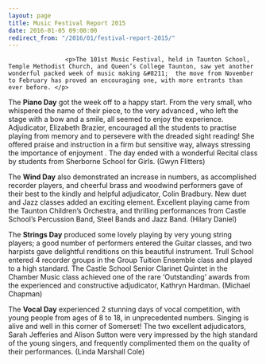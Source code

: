 ```yaml
---
layout: page
title: Music Festival Report 2015
date: 2016-01-05 09:00:00
redirect_from: "/2016/01/festival-report-2015/"
---
```

<section>

                    
                    <p>The 101st Music Festival, held in Taunton School, Temple Methodist Church, and Queen’s College Taunton, saw yet another wonderful packed week of music making &#8211;  the move from November to February has proved an encouraging one, with more entrants than ever before. </p>
<p>The <strong>Piano Day</strong> got the week off to a happy start. From the very small, who whispered the name of their piece, to the very advanced , who left the stage with a bow and a smile, all seemed to enjoy the experience. Adjudicator, Elizabeth Brazier, encouraged all the students to practise playing from memory and to persevere with the dreaded sight reading! She offered praise and instruction in a firm but sensitive way, always stressing the importance of enjoyment .  The day ended with a wonderful Recital class by students from Sherborne School for Girls.  (Gwyn Flitters)</p>
<p>The <strong>Wind Day</strong> also demonstrated an increase in numbers, as accomplished recorder players, and cheerful brass and woodwind performers gave of their best to the kindly and helpful adjudicator, Colin Bradbury. New duet and Jazz classes added an exciting  element.  Excellent playing came from the Taunton Children’s Orchestra, and thrilling performances from Castle School’s Percussion Band, Steel Bands and Jazz Band.    (Hilary Daniel)  </p>
<p>The <strong>Strings Day</strong> produced some lovely playing by very young string players; a good number of performers entered the Guitar classes, and two harpists gave delightful renditions on this beautiful instrument.  Trull School entered 4 recorder groups in the Group Tuition Ensemble class and played to a high standard. The Castle School Senior Clarinet Quintet in the Chamber Music class achieved one of the rare ‘Outstanding’ awards from the experienced and constructive adjudicator, Kathryn Hardman. (Michael Chapman)</p>
<p>The <strong>Vocal Day</strong> experienced 2 stunning days of vocal competition, with young people from ages of 8 to 18, in unprecedented numbers.  Singing is alive and well in this corner of Somerset!  The two excellent adjudicators, Sarah Jefferies and Alison Sutton were very impressed by the high standard of the young singers, and frequently complimented them on the quality of their performances. (Linda Marshall Cole)</p>

                
</section>
